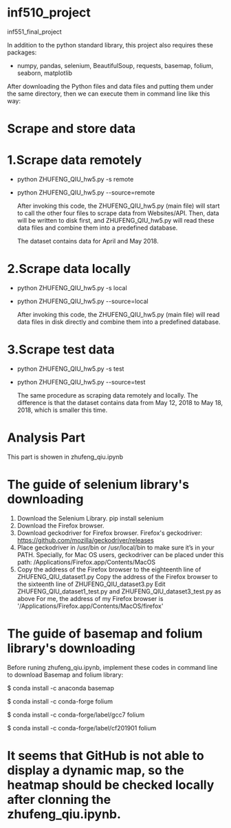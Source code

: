 # inf510_project
inf551_final_project

In addition to the python standard library, this project also requires these packages:
  - numpy, pandas, selenium, BeautifulSoup, requests, basemap, folium, seaborn, matplotlib
 

After downloading the Python files and data files and putting them under the same directory, then we can execute them in command line like this way:

# Scrape and store data

# 1.Scrape data remotely

- python ZHUFENG_QIU_hw5.py -s remote

- python ZHUFENG_QIU_hw5.py --source=remote

    After invoking this code, the ZHUFENG_QIU_hw5.py (main file) will start to call the other four files to scrape data from Websites/API. Then, data will be written to disk first, and ZHUFENG_QIU_hw5.py will read these data files and combine them into a predefined database.

    The dataset contains data for April and May 2018.
# 2.Scrape data locally

- python ZHUFENG_QIU_hw5.py -s local

- python ZHUFENG_QIU_hw5.py --source=local

    After invoking this code, the ZHUFENG_QIU_hw5.py (main file) will read data files in disk directly and combine them into a predefined database.
# 3.Scrape test data

- python ZHUFENG_QIU_hw5.py -s test

- python ZHUFENG_QIU_hw5.py --source=test

    The same procedure as scraping data remotely and locally. The difference is that the dataset contains data from May 12, 2018 to May 18, 2018, which is smaller this time.
# Analysis Part

 This part is showen in zhufeng_qiu.ipynb
 


# ################

# The guide of selenium library's downloading
1. Download the Selenium Library.
   pip install selenium 
2. Download the Firefox browser.
3. Download geckodriver for Firefox browser.
   Firefox's geckodriver: https://github.com/mozilla/geckodriver/releases 
4. Place geckodriver in /usr/bin or /usr/local/bin to make sure it’s in your PATH. 
   Specially, for Mac OS users, geckodriver can be placed under this path: /Applications/Firefox.app/Contents/MacOS
5. Copy the address of the Firefox browser to the eighteenth line of ZHUFENG_QIU_dataset1.py
   Copy the address of the Firefox browser to the sixteenth line of ZHUFENG_QIU_dataset3.py
   Edit ZHUFENG_QIU_dataset1_test.py and ZHUFENG_QIU_dataset3_test.py as above
   For me, the address of my Firefox browser is '/Applications/Firefox.app/Contents/MacOS/firefox'


# ################
# The guide of basemap and folium library's downloading
Before runing zhufeng_qiu.ipynb, implement these codes in command line to download Basemap and folium library:

$ conda install -c anaconda basemap

$ conda install -c conda-forge folium

$ conda install -c conda-forge/label/gcc7 folium

$ conda install -c conda-forge/label/cf201901 folium
 
   
# ##############
# It seems that GitHub is not able to display a dynamic map, so the heatmap should be checked locally after clonning the zhufeng_qiu.ipynb.
